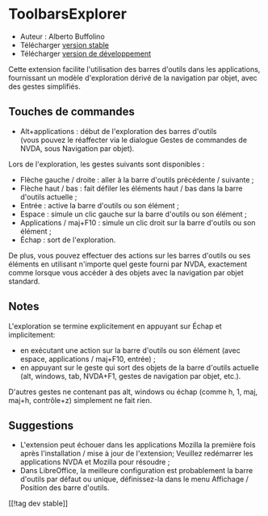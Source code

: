 # ToolbarsExplorer #

* Auteur : Alberto Buffolino
* Télécharger [version stable][1]
* Télécharger [version de développement][2]

Cette extension facilite l'utilisation des barres d'outils dans les
applications, fournissant un modèle d'exploration dérivé de la navigation
par objet, avec des gestes simplifiés.

## Touches de commandes

* Alt+applications : début de l'exploration des barres d'outils<br/>
(vous pouvez le réaffecter via le dialogue Gestes de commandes de NVDA, sous Navigation par objet).

Lors de l'exploration, les gestes suivants sont disponibles :

* Flèche gauche / droite : aller à la barre d'outils précédente / suivante ;
* Flèche haut / bas : fait défiler les éléments haut / bas dans la barre
  d'outils actuelle ;
* Entrée : active la barre d'outils ou son élément ;
* Espace : simule un clic gauche sur la barre d'outils ou son élément ;
* Applications / maj+F10 : simule un clic droit sur la barre d'outils ou son
  élément ;
* Échap : sort de l'exploration.

De plus, vous pouvez effectuer des actions sur les barres d'outils ou ses
éléments en utilisant n'importe quel geste fourni par NVDA, exactement comme
lorsque vous accéder à des objets avec la navigation par objet standard.

## Notes

L'exploration se termine explicitement en appuyant sur Échap et
implicitement:

* en exécutant une action sur la barre d'outils ou son élément (avec espace,
  applications / maj+F10, entrée) ;
* en appuyant sur le geste qui sort des objets de la barre d'outils actuelle
  (alt, windows, tab, NVDA+F1, gestes de navigation par objet, etc.).

D'autres gestes ne contenant pas alt, windows ou échap (comme h, 1, maj,
maj+h, contrôle+z) simplement ne fait rien.

## Suggestions

* L'extension peut échouer dans les applications Mozilla la première fois
  après l'installation / mise à jour de l'extension; Veuillez redémarrer les
  applications NVDA et Mozilla pour résoudre ;
* Dans LibreOffice, la meilleure configuration est probablement la barre
  d'outils par défaut ou unique, définissez-la dans le menu Affichage /
  Position des barre d'outils.


[[!tag dev stable]]

[1]: https://www.nvaccess.org/addonStore/legacy?file=tbx

[2]: https://www.nvaccess.org/addonStore/legacy?file=tbx-dev
